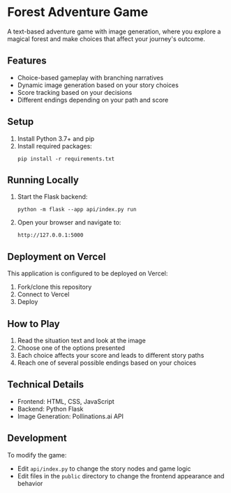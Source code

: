 # Forest Adventure Game

A text-based adventure game with image generation, where you explore a magical forest and make choices that affect your journey's outcome.

## Features

- Choice-based gameplay with branching narratives
- Dynamic image generation based on your story choices
- Score tracking based on your decisions
- Different endings depending on your path and score

## Setup

1. Install Python 3.7+ and pip
2. Install required packages:
   ```
   pip install -r requirements.txt
   ```

## Running Locally

1. Start the Flask backend:
   ```
   python -m flask --app api/index.py run
   ```
2. Open your browser and navigate to:
   ```
   http://127.0.0.1:5000
   ```

## Deployment on Vercel

This application is configured to be deployed on Vercel:

1. Fork/clone this repository
2. Connect to Vercel
3. Deploy

## How to Play

1. Read the situation text and look at the image
2. Choose one of the options presented
3. Each choice affects your score and leads to different story paths
4. Reach one of several possible endings based on your choices

## Technical Details

- Frontend: HTML, CSS, JavaScript
- Backend: Python Flask
- Image Generation: Pollinations.ai API

## Development

To modify the game:
- Edit `api/index.py` to change the story nodes and game logic
- Edit files in the `public` directory to change the frontend appearance and behavior 